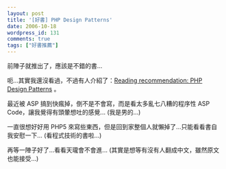 ```yaml
---
layout: post
title: '[好書] PHP Design Patterns'
date: 2006-10-18
wordpress_id: 131
comments: true
tags: ["好書推薦"]
---
```


前陣子就推出了，應該是不錯的書...

呃...其實我還沒看過，不過有人介紹了：[Reading recommendation: PHP Design Patterns](http://schlitt.info/applications/blog/index.php?/archives/500-Reading-recommendation-PHP-Design-Patterns.html) 。

最近被 ASP 搞到快瘋掉，倒不是不會寫，而是看太多亂七八糟的程序性 ASP Code，讓我覺得有頭暈想吐的感覺... (我是男的...)

一直很想好好用 PHP5 來寫些東西，但是回到家整個人就懶掉了...只能看看書自我安慰一下... (看程式技術的書啦...) 

再等一陣子好了...看看天瓏會不會進... (其實是想等有沒有人翻成中文，雖然原文也能接受...)
